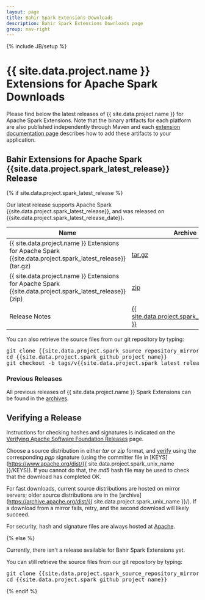 ```yaml
---
layout: page
title: Bahir Spark Extensions Downloads
description: Bahir Spark Extensions Downloads page
group: nav-right
---
```

<!--
{% comment %}
Licensed to the Apache Software Foundation (ASF) under one or more
contributor license agreements.  See the NOTICE file distributed with
this work for additional information regarding copyright ownership.
The ASF licenses this file to you under the Apache License, Version 2.0
(the "License"); you may not use this file except in compliance with
the License.  You may obtain a copy of the License at

http://www.apache.org/licenses/LICENSE-2.0

Unless required by applicable law or agreed to in writing, software
distributed under the License is distributed on an "AS IS" BASIS,
WITHOUT WARRANTIES OR CONDITIONS OF ANY KIND, either express or implied.
See the License for the specific language governing permissions and
limitations under the License.
{% endcomment %}
-->

{% include JB/setup %}

# {{ site.data.project.name }} Extensions for Apache Spark Downloads

Please find below the latest releases of {{ site.data.project.name }} for Apache Spark Extensions. Note that the binary artifacts for each platform are also published independently through Maven and each [extension documentation page](/docs/spark/overview) describes how to add these artifacts to your application.

## Bahir Extensions for Apache Spark {{site.data.project.spark_latest_release}} Release

{% if site.data.project.spark_latest_release %}

Our latest release supports Apache Spark {{site.data.project.spark_latest_release}}, and was released on {{site.data.project.spark_latest_release_date}}.

<table class="table table-hover sortable">
    <thead>
        <tr>
            <th><b>Name</b></th>
            <th><b>Archive</b></th>
            <th><b>MD5</b></th>
            <!--th><b>SHA-1</b></th-->
            <th><b>signature</b></th>
        </tr>
    </thead>
    <tbody>
        <tr>
            <td>{{ site.data.project.name }} Extensions for Apache Spark {{site.data.project.spark_latest_release}} (tar.gz)</td>
            <td><a href="https://www.apache.org/dyn/closer.lua/{{site.data.project.spark_unix_name}}/{{site.data.project.spark_latest_release}}/apache-bahir-{{site.data.project.spark_latest_release}}-src.tar.gz">tar.gz</a></td>
            <td><a href="https://www.apache.org/dist/{{site.data.project.spark_unix_name}}/{{site.data.project.spark_latest_release}}/apache-bahir-{{site.data.project.spark_latest_release}}-src.tar.gz.md5">MD5</a></td>
            <!--td><a href="https://www.apache.org/dist/{{site.data.project.spark_unix_name}}/{{site.data.project.spark_latest_release}}/apache-bahir-{{site.data.project.spark_latest_release}}-src.tar.gz.sha1">SHA-1</a></td-->
            <td><a href="https://www.apache.org/dist/{{site.data.project.spark_unix_name}}/{{site.data.project.spark_latest_release}}/apache-bahir-{{site.data.project.spark_latest_release}}-src.tar.gz.asc">ASC</a></td>
        </tr>
        <tr>
            <td>{{ site.data.project.name }} Extensions for Apache Spark {{site.data.project.spark_latest_release}} (zip)</td>
            <td><a href="https://www.apache.org/dyn/closer.lua/{{site.data.project.spark_unix_name}}/{{site.data.project.spark_latest_release}}/apache-bahir-{{site.data.project.spark_latest_release}}-src.zip">zip</a></td>
            <td><a href="https://www.apache.org/dist/{{site.data.project.spark_unix_name}}/{{site.data.project.spark_latest_release}}/apache-bahir-{{site.data.project.spark_latest_release}}-src.zip.md5">MD5</a></td>
            <!--td><a href="https://www.apache.org/dist/{{site.data.project.spark_unix_name}}/{{site.data.project.spark_latest_release}}/apache-bahir-{{site.data.project.spark_latest_release}}-src.zip.sha1">SHA-1</a></td-->
            <td><a href="https://www.apache.org/dist/{{site.data.project.spark_unix_name}}/{{site.data.project.spark_latest_release}}/apache-bahir-{{site.data.project.spark_latest_release}}-src.zip.asc">ASC</a></td>
        </tr>
        <tr>
            <td>Release Notes</td>
            <td><a href="/releases/spark/{{ site.data.project.spark_latest_release }}/release-notes">{{ site.data.project.spark_latest_release }}</a></td>
            <td></td>
            <!--td></td-->
            <td></td>
        </tr>
    </tbody>
</table>

You can also retrieve the source files from our git repository by typing:

<pre>
git clone {{site.data.project.spark_source_repository_mirror}}
cd {{site.data.project.spark_github_project_name}}
git checkout -b tags/v{{site.data.project.spark_latest_release}} v{{site.data.project.spark_latest_release}}
</pre>

### Previous Releases

All previous releases of {{ site.data.project.name }} Spark Extensions can be found in the [archives](https://archive.apache.org/dist/{{site.data.project.spark_unix_name}}/).

## Verifying a Release

Instructions for checking hashes and signatures is indicated on the [Verifying Apache Software Foundation Releases](http://www.apache.org/info/verification.html) page.

Choose a source distribution in either *tar* or *zip* format,
and [verify](http://www.apache.org/dyn/closer.cgi#verify)
using the corresponding *pgp* signature (using the committer file in
[KEYS](https://www.apache.org/dist/{{ site.data.project.spark_unix_name }}/KEYS)).
If you cannot do that, the *md5* hash file may be used to check that the
download has completed OK.

For fast downloads, current source distributions are hosted on mirror servers;
older source distributions are in the
[archive](https://archive.apache.org/dist/{{ site.data.project.spark_unix_name }}/).
If a download from a mirror fails, retry, and the second download will likely
succeed.

For security, hash and signature files are always hosted at
[Apache](https://www.apache.org/dist).

{% else %}

Currently, there isn't a release available for Bahir Spark Extensions yet.

You can still retrieve the source files from our git repository by typing:

<pre>
git clone {{site.data.project.spark_source_repository_mirror}}
cd {{site.data.project.spark_github_project_name}}
</pre>

{% endif %}
